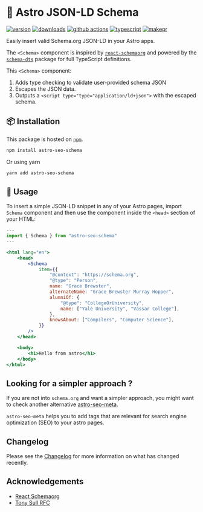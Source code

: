 # 🚀 Astro JSON-LD Schema

[![version][version-badge]][npm]
[![downloads][downloads-badge]][npm]
[![github actions][github-actions-badge]][github-actions]
[![typescript][typescript-badge]][typescript]
[![makepr][makepr-badge]][makepr]

Easily insert valid Schema.org JSON-LD in your Astro apps.

The `<Schema>` component is inspired by [`react-schemaorg`](https://www.npmjs.com/package/react-schemaorg) and powered by the [`schema-dts`](https://www.npmjs.com/package/schema-dts) package for full TypeScript definitions.

This `<Schema>` component:

1. Adds type checking to validate user-provided schema JSON
2. Escapes the JSON data.
3. Outputs a `<script type="type="application/ld+json">` with the escaped schema.

## 📦 Installation

This package is hosted on [`npm`][npm].

```bash
npm install astro-seo-schema
```

Or using yarn

```bash
yarn add astro-seo-schema
```

## 🥑 Usage

To insert a simple JSON-LD snippet in any of your Astro pages, import `Schema` component and then use the component inside the `<head>` section of your HTML:

```jsx index.astro
---
import { Schema } from "astro-seo-schema"
---

<html lang="en">
    <head>
        <Schema
            item={{
                "@context": "https://schema.org",
                "@type": "Person",
                name: "Grace Brewster",
                alternateName: "Grace Brewster Murray Hopper",
                alumniOf: {
                    "@type": "CollegeOrUniversity",
                    name: ["Yale University", "Vassar College"],
                },
                knowsAbout: ["Compilers", "Computer Science"],
            }}
        />
    </head>

    <body>
        <h1>Hello from astro</h1>
    </body>
</html>
```

## Looking for a simpler approach ?

If you are not into `schema.org` and want a simpler approach,
you might want to check another alternative [astro-seo-meta][astro-seo-meta].

`astro-seo-meta` helps you to add tags that are relevant for search engine optimization (SEO) to your astro pages.

## Changelog

Please see the [Changelog](CHANGELOG.md) for more information on what has changed recently.

## Acknowledgements

- [React Schemaorg][react-schemaorg]
- [Tony Sull RFC][tony-sull]
  
<!-- Links -->
[npm]: https://npmjs.com/package/astro-seo-schema
[astro-seo-meta]: https://github.com/codiume/astro-seo-meta
[react-schemaorg]: https://www.npmjs.com/package/react-schemaorg
[tony-sull]: https://github.com/tony-sull/rfcs/blob/main/proposals/025-seo-components.md

<!-- Readme Badges -->
[version-badge]: https://img.shields.io/npm/v/astro-seo-schema.svg
[downloads-badge]: https://img.shields.io/npm/dt/astro-seo-schema
[github-actions]: https://github.com/codiume/orbit/actions/workflows/node.js.yml
[github-actions-badge]: https://github.com/codiume/orbit/actions/workflows/node.js.yml/badge.svg?branch=main
[typescript]: https://www.typescriptlang.org/dt/search?search=astro-seo-schema
[typescript-badge]: https://img.shields.io/npm/types/astro-seo-schema
[makepr]: https://makeapullrequest.com
[makepr-badge]: https://img.shields.io/badge/PRs-welcome-brightgreen.svg?style=flat-square?style=flat
